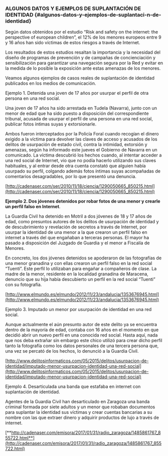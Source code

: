 ### ALGUNOS DATOS Y EJEMPLOS DE SUPLANTACIÓN DE IDENTIDAD {#algunos-datos-y-ejemplos-de-suplantaci-n-de-identidad}

Según datos obtenidos por el estudio “Risk and safety on the internet: the perspective of european children”, el 12% de los menores europeos entre 9 y 16 años han sido víctimas de estos riesgos a través de Internet.

Los resultados de estos estudios resaltan la importancia y la necesidad del diseño de programas de prevención y de campañas de concienciación y sensibilización para garantizar una navegación segura por la Red y evitar en la medida de lo posible la exposición ante estas amenazas de los menores.

Veamos algunos ejemplos de casos reales de suplantación de identidad publicados en los medios de comunicación.

Ejemplo 1\. Detenida una joven de 17 años por usurpar el perfil de otra persona en una red social.

Una joven de 17 años ha sido arrestada en Tudela (Navarra), junto con un menor de edad que ha sido puesto a disposición del correspondiente tribunal, acusada de usurpar el perfil de una persona en una red social, publicar fotos íntimas suyas y extorsionarle.

Ambos fueron interceptados por la Policía Foral cuando recogían el dinero exigido a la víctima para devolver las claves de acceso y acusados de los delitos de usurpación de estado civil, contra la intimidad, extorsión y amenazas, según ha informado este jueves el Gobierno de Navarra en un comunicado. La víctima descubrió los hechos cuando, al intentar acceder a una red social de Internet, vio que no podía hacerlo utilizando sus claves habituales, y al entrar desde otra cuenta constató que alguien había usurpado su perfil, colgando además fotos íntimas suyas acompañadas de comentarios desagradables, por lo que presentó una denuncia.

[http://cadenaser.com/ser/2010/11/18/ciencia/1290050665_850215.html](http://cadenaser.com/ser/2010/11/18/ciencia/1290050665_850215.html)

**Ejemplo 2\. Dos jóvenes detenidos por robar fotos de una menor y crearle un perfil falso en Internet**.

La Guardia Civil ha detenido en Motril a dos jóvenes de 18 y 17 años de edad, como presuntos autores de los delitos de usurpación de identidad y de descubrimiento y revelación de secretos a través de Internet, por usurpar la identidad de una menor a la que crearon un perfil falso en internet a través del que engañaban a terceras personas. El mayor ha pasado a disposición del Juzgado de Guardia y el menor a Fiscalía de Menores.

En concreto, los dos jóvenes detenidos se apoderaron de las fotografías de una menor granadina y con ellas crearon un perfil falso en la red social “Tuenti”. Este perfil lo utilizaban para engañar a compañeros de clase. La madre de la menor, residente en la localidad granadina de Maracena, denuncio que su hija había descubierto un perfil en la red social “Tuenti” con su fotografía.

[http://www.elmundo.es/elmundo/2012/11/23/andalucia/1353676945.html](http://www.elmundo.es/elmundo/2012/11/23/andalucia/1353676945.html)

Ejemplo 3\. Imputado un menor por usurpación de identidad en una red social.

Aunque actualmente el aún presunto autor de este delito ya se encuentra dentro de la mayoría de edad, contaba con 16 años en el momento en que decidió abrir un nuevo perfil en una conocida red social. Hasta aquí, nada que nos deba extrañar sin embargo este chico utilizó para crear dicho perfil tanto la fotografía como los datos personales de una tercera persona que, una vez se percató de los hechos, lo denunció a la Guardia Civil.

[http://www.delitosinformaticos.com/05/2015/delitos/usurpacion-de-identidad/imputado-menor-usurpacion-identidad-una-red-social](http://www.delitosinformaticos.com/05/2015/delitos/usurpacion-de-identidad/imputado-menor-usurpacion-identidad-una-red-social)

Ejemplo 4\. Desarticulada una banda que estafaba en internet con suplantación de identidad.

Agentes de la Guardia Civil han desarticulado en Zaragoza una banda criminal formada por siete adultos y un menor que robaban documentos para suplantar la identidad sus víctimas y crear cuentas bancarias a su nombre con las que extraer dinero y adquirir productos de lujo a través de internet.

[**http://cadenaser.com/emisora/2017/01/31/radio_zaragoza/1485861767_855722.html**](http://cadenaser.com/emisora/2017/01/31/radio_zaragoza/1485861767_855722.html)